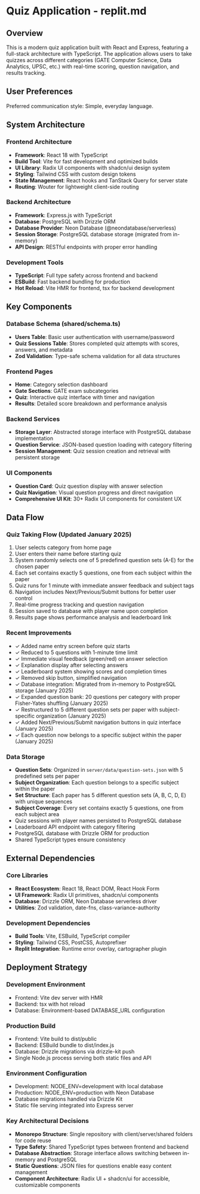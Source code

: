 # Quiz Application - replit.md

## Overview

This is a modern quiz application built with React and Express, featuring a full-stack architecture with TypeScript. The application allows users to take quizzes across different categories (GATE Computer Science, Data Analytics, UPSC, etc.) with real-time scoring, question navigation, and results tracking.

## User Preferences

Preferred communication style: Simple, everyday language.

## System Architecture

### Frontend Architecture
- **Framework**: React 18 with TypeScript
- **Build Tool**: Vite for fast development and optimized builds
- **UI Library**: Radix UI components with shadcn/ui design system
- **Styling**: Tailwind CSS with custom design tokens
- **State Management**: React hooks and TanStack Query for server state
- **Routing**: Wouter for lightweight client-side routing

### Backend Architecture
- **Framework**: Express.js with TypeScript
- **Database**: PostgreSQL with Drizzle ORM
- **Database Provider**: Neon Database (@neondatabase/serverless)
- **Session Storage**: PostgreSQL database storage (migrated from in-memory)
- **API Design**: RESTful endpoints with proper error handling

### Development Tools
- **TypeScript**: Full type safety across frontend and backend
- **ESBuild**: Fast backend bundling for production
- **Hot Reload**: Vite HMR for frontend, tsx for backend development

## Key Components

### Database Schema (shared/schema.ts)
- **Users Table**: Basic user authentication with username/password
- **Quiz Sessions Table**: Stores completed quiz attempts with scores, answers, and metadata
- **Zod Validation**: Type-safe schema validation for all data structures

### Frontend Pages
- **Home**: Category selection dashboard
- **Gate Sections**: GATE exam subcategories
- **Quiz**: Interactive quiz interface with timer and navigation
- **Results**: Detailed score breakdown and performance analysis

### Backend Services
- **Storage Layer**: Abstracted storage interface with PostgreSQL database implementation
- **Question Service**: JSON-based question loading with category filtering
- **Session Management**: Quiz session creation and retrieval with persistent storage

### UI Components
- **Question Card**: Quiz question display with answer selection
- **Quiz Navigation**: Visual question progress and direct navigation
- **Comprehensive UI Kit**: 30+ Radix UI components for consistent UX

## Data Flow

### Quiz Taking Flow (Updated January 2025)
1. User selects category from home page
2. User enters their name before starting quiz
3. System randomly selects one of 5 predefined question sets (A-E) for the chosen paper
4. Each set contains exactly 5 questions, one from each subject within the paper
5. Quiz runs for 1 minute with immediate answer feedback and subject tags
6. Navigation includes Next/Previous/Submit buttons for better user control
7. Real-time progress tracking and question navigation
8. Session saved to database with player name upon completion
9. Results page shows performance analysis and leaderboard link

### Recent Improvements
- ✓ Added name entry screen before quiz starts
- ✓ Reduced to 5 questions with 1-minute time limit
- ✓ Immediate visual feedback (green/red) on answer selection
- ✓ Explanation display after selecting answers
- ✓ Leaderboard system showing scores and completion times
- ✓ Removed skip button, simplified navigation
- ✓ Database integration: Migrated from in-memory to PostgreSQL storage (January 2025)
- ✓ Expanded question bank: 20 questions per category with proper Fisher-Yates shuffling (January 2025)
- ✓ Restructured to 5 different question sets per paper with subject-specific organization (January 2025)
- ✓ Added Next/Previous/Submit navigation buttons in quiz interface (January 2025)
- ✓ Each question now belongs to a specific subject within the paper (January 2025)

### Data Storage
- **Question Sets**: Organized in `server/data/question-sets.json` with 5 predefined sets per paper
- **Subject Organization**: Each question belongs to a specific subject within the paper
- **Set Structure**: Each paper has 5 different question sets (A, B, C, D, E) with unique sequences
- **Subject Coverage**: Every set contains exactly 5 questions, one from each subject area
- Quiz sessions with player names persisted to PostgreSQL database
- Leaderboard API endpoint with category filtering
- PostgreSQL database with Drizzle ORM for production
- Shared TypeScript types ensure consistency

## External Dependencies

### Core Libraries
- **React Ecosystem**: React 18, React DOM, React Hook Form
- **UI Framework**: Radix UI primitives, shadcn/ui components
- **Database**: Drizzle ORM, Neon Database serverless driver
- **Utilities**: Zod validation, date-fns, class-variance-authority

### Development Dependencies
- **Build Tools**: Vite, ESBuild, TypeScript compiler
- **Styling**: Tailwind CSS, PostCSS, Autoprefixer
- **Replit Integration**: Runtime error overlay, cartographer plugin

## Deployment Strategy

### Development Environment
- Frontend: Vite dev server with HMR
- Backend: tsx with hot reload
- Database: Environment-based DATABASE_URL configuration

### Production Build
- Frontend: Vite build to dist/public
- Backend: ESBuild bundle to dist/index.js
- Database: Drizzle migrations via drizzle-kit push
- Single Node.js process serving both static files and API

### Environment Configuration
- Development: NODE_ENV=development with local database
- Production: NODE_ENV=production with Neon Database
- Database migrations handled via Drizzle Kit
- Static file serving integrated into Express server

### Key Architectural Decisions
- **Monorepo Structure**: Single repository with client/server/shared folders for code reuse
- **Type Safety**: Shared TypeScript types between frontend and backend
- **Database Abstraction**: Storage interface allows switching between in-memory and PostgreSQL
- **Static Questions**: JSON files for questions enable easy content management
- **Component Architecture**: Radix UI + shadcn/ui for accessible, customizable components